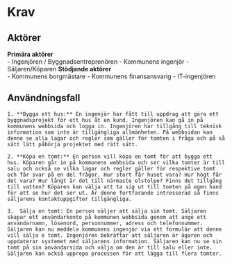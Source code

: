 Krav
======
Aktörer
-------

**Primära aktörer**  
	-	Ingenjören / Byggnadsentreprenören
	-	Kommunens ingenjör
	-	Säljaren/Köparen
**Stödjande aktörer**  
	-	Kommunens borgmästare
	-	Kommunens finansansvarig
	-	IT-ingenjören
	
Användningsfall
---------------
	1. **Bygga ett hus:** En ingenjör har fått till uppdrag att göra ett byggnadsprojekt för ett hus åt en kund. Ingenjören kan gå in på kommunens webbsida och logga in. Ingenjören har tillgång till teknisk information som inte är tillgängliga allmänheten. På webbsidan kan denne se alla lagar och regler som gäller för tomten i fråga och på så sätt lätt påbörja projektet med rätt sätt.
	
	2. **Köpa en tomt:** En person vill köpa en tomt för att bygga ett hus. Köparen går in på kommunens webbsida och ser vilka tomter är till salu och också se vilka lagar och regler gäller för respektive tomt och får svar på en del frågor. Hur stort får huset vara? Hur högt får det vara? Hur långt är det till närmaste elstolpe? Finns det tillgång till vatten? Köparen kan välja att ta sig ut till tomten på egen hand för att se hur det ser ut. Är denne fortfarande intresserad så finns säljarens kontaktuppgifter tillgängliga.

	3.	Sälja en tomt: En person väljer att sälja sin tomt. Säljaren skapar ett användarkonto på kommunen webbsida genom att ange ett användarnamn, lösenord, personnummer, adress och telefonnummer. Säljaren kan nu meddela kommunens ingenjör via ett formulär att denne vill sälja e tomt. Ingenjören bekräftar att säljaren är ägaren och  uppdaterar systemet med säljarens information. Säljaren kan nu se sin tomt på sin användarsida och välja om den är till salu eller inte. Säljaren kan också upprepa processen för att lägga till flera tomter.